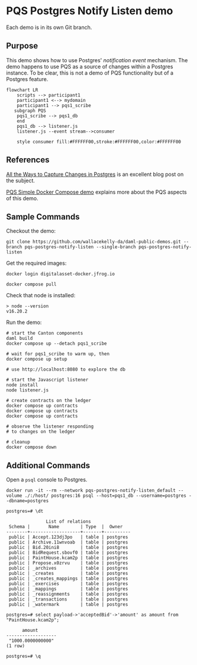 # PQS Postgres Notify Listen demo

Each demo is in its own Git branch.

## Purpose

This demo shows how to use Postgres' _notification event_ mechanism.
The demo happens to use PQS as a source of changes
within a Postgres instance.
To be clear, this is not a demo of PQS functionality but
of a Postgres feature.

```mermaid
flowchart LR
    scripts --> participant1
    participant1 <--> mydomain
    participant1 --> pqs1_scribe
   subgraph PQS
    pqs1_scribe --> pqs1_db
    end
    pqs1_db --> listener.js
    listener.js --event stream-->consumer

    style consumer fill:#FFFFFF00,stroke:#FFFFFF00,color:#FFFFFF00
```

## References

[All the Ways to Capture Changes in Postgres](https://blog.sequin.io/all-the-ways-to-capture-changes-in-postgres/) is an excellent blog post on the subject.

[PQS Simple Docker Compose demo](https://github.com/wallacekelly-da/daml-public-demos/tree/pqs-simple-docker-compose) explains more about the PQS aspects of this demo.

## Sample Commands

Checkout the demo:

```
git clone https://github.com/wallacekelly-da/daml-public-demos.git --branch pqs-postgres-notify-listen --single-branch pqs-postgres-notify-listen
```

Get the required images:

```
docker login digitalasset-docker.jfrog.io

docker compose pull
```

Check that node is installed:

```
> node --version
v16.20.2
```

Run the demo:

```
# start the Canton components
daml build
docker compose up --detach pqs1_scribe

# wait for pqs1_scribe to warm up, then
docker compose up setup

# use http://localhost:8080 to explore the db

# start the Javascript listener
node install
node listener.js

# create contracts on the ledger
docker compose up contracts
docker compose up contracts
docker compose up contracts

# observe the listener responding
# to changes on the ledger

# cleanup
docker compose down
```

## Additional Commands

Open a `psql` console to Postgres.

```
docker run -it --rm --network pqs-postgres-notify-listen_default --volume ./:/host/ postgres:16 psql --host=pqs1_db --username=postgres --dbname=postgres
```

```
postgres=# \dt

               List of relations
 Schema |       Name        | Type  |  Owner
--------+-------------------+-------+----------
 public | Accept.123dj3po   | table | postgres
 public | Archive.11wnvoab  | table | postgres
 public | Bid.20ini8        | table | postgres
 public | BidRequest.sbovf0 | table | postgres
 public | PaintHouse.kcam2p | table | postgres
 public | Propose.x0zrvu    | table | postgres
 public | _archives         | table | postgres
 public | _creates          | table | postgres
 public | _creates_mappings | table | postgres
 public | _exercises        | table | postgres
 public | _mappings         | table | postgres
 public | _reassignments    | table | postgres
 public | _transactions     | table | postgres
 public | _watermark        | table | postgres
```

```
postgres=# select payload->'acceptedBid'->'amount' as amount from "PaintHouse.kcam2p";

      amount
-------------------
 "1000.0000000000"
(1 row)
```

```
postgres=# \q
```
